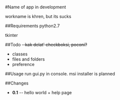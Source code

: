 #Name of app in development

workname is khren, but its sucks

##Requirements
python2.7

tkinter

##Todo
~~-	kak delat' checkboksi, poconi?~~
-	classes
-	files and folders
-	preference


##Usage
run gui.py in console.
msi installer is planned

##Changes
- 	**0.1**
	--	hello world + help page

